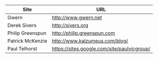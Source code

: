 Site             | URL
-----------------|--------
Gwern            | http://www.gwern.net
Derek Sivers     | http://sivers.org
Philip Greenspun | http://philip.greenspun.com
Patrick McKenzie | http://www.kalzumeus.com/blog/
Paul Telhorst    | https://sites.google.com/site/paulvicgroup/
